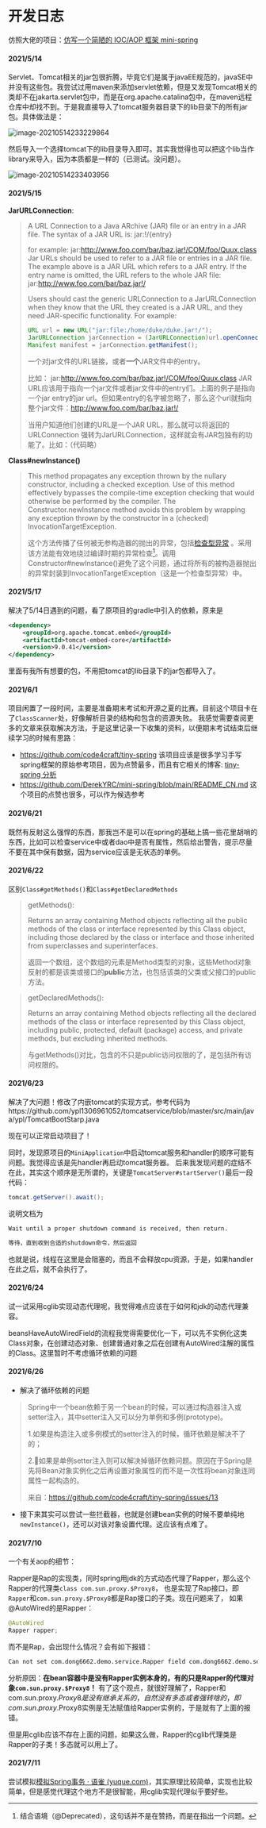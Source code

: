 # 开发日志
仿照大佬的项目：[仿写一个简陋的 IOC/AOP 框架 mini-spring](https://www.cnblogs.com/czwbig/p/11159946.html)
#### 2021/5/14

Servlet、Tomcat相关的jar包很折腾，毕竟它们是属于javaEE规范的，javaSE中并没有这些包。我尝试过用maven来添加servlet依赖，但是又发现Tomcat相关的类却不在jakarta.servlet包中，而是在org.apache.catalina包中，在maven远程仓库中却找不到。于是我直接导入了tomcat服务器目录下的lib目录下的所有jar包。具体做法是：

![image-20210514233229864](log.assets/image-20210514233229864.png)

然后导入一个选择tomcat下的lib目录导入即可。其实我觉得也可以把这个lib当作library来导入，因为本质都是一样的（已测试。没问题）。

![image-20210514233403956](log.assets/image-20210514233403956.png)





#### 2021/5/15

**JarURLConnection**:

> A URL Connection to a Java ARchive (JAR) file or an entry in a JAR file.
> The syntax of a JAR URL is:
> jar:<url>!/{entry}
>
> for example:
> jar:http://www.foo.com/bar/baz.jar!/COM/foo/Quux.class
> Jar URLs should be used to refer to a JAR file or entries in a JAR file. The example above is a JAR URL which refers to a JAR entry. If the entry name is omitted, the URL refers to the whole JAR file: jar:http://www.foo.com/bar/baz.jar!/
>
> Users should cast the generic URLConnection to a JarURLConnection when they know that the URL they created is a JAR URL, and they need JAR-specific functionality. For example:
>
> ``` java
> URL url = new URL("jar:file:/home/duke/duke.jar!/");
> JarURLConnection jarConnection = (JarURLConnection)url.openConnection();
> Manifest manifest = jarConnection.getManifest();
> ```
>
> 一个对jar文件的URL链接，或者**一个**JAR文件中的entry。
>
> 比如：
> jar:http://www.foo.com/bar/baz.jar!/COM/foo/Quux.class
> JAR URL应该用于指向一个jar文件或者jar文件中的entry们。上面的例子是指向一个jar entry的jar url。但如果entry的名字被忽略了，那么这个url就指向整个jar文件：http://www.foo.com/bar/baz.jar!/
>
> 当用户知道他们创建的URL是一个JAR URL，那么就可以将返回的URLConnection 强转为JarURLConnection，这样就会有JAR包独有的功能了。比如：（代码略）



**Class#newInstance()**

> This method propagates any exception thrown by the nullary constructor, including a checked exception. Use of this method effectively bypasses the compile-time exception checking that would otherwise be performed by the compiler. The Constructor.newInstance method avoids this problem by wrapping any exception thrown by the constructor in a (checked) InvocationTargetException.
>
> 这个方法传播了任何被无参构造器的抛出的异常，包括[检查型异常](https://www.cnblogs.com/tjudzj/p/7053980.html) 。采用该方法能有效地绕过编译时期的异常检查[^1]。调用Constructor#newInstance()避免了这个问题，通过将所有的被构造器抛出的异常封装到InvocationTargetException（这是一个检查型异常）中。



[^1]: 结合语境（@Deprecated），这句话并不是在赞扬，而是在指出一个问题。



#### 2021/5/17

解决了5/14日遇到的问题，看了原项目的gradle中引入的依赖，原来是

```xml
<dependency>
    <groupId>org.apache.tomcat.embed</groupId>
    <artifactId>tomcat-embed-core</artifactId>
    <version>9.0.41</version>
</dependency>
```

里面有我所有想要的包，不用把tomcat的lib目录下的jar包都导入了。

#### 2021/6/1

项目闲置了一段时间，主要是准备期末考试和开源之夏的比赛。目前这个项目卡在了`ClassScanner`处，好像解析目录的结构和包含的资源失败。
我感觉需要查阅更多的文章来获取解决方法，于是这里记录一下收集的资料，以便期末考试结束后继续学习的时候有思路：

- https://github.com/code4craft/tiny-spring 该项目应该是很多学习手写spring框架的原始参考项目，因为点赞最多，而且有它相关的博客:  [tiny-spring 分析](https://www.zybuluo.com/dugu9sword/note/382745) 
- https://github.com/DerekYRC/mini-spring/blob/main/README_CN.md 这个项目的点赞也很多，可以作为候选参考


#### 2021/6/21

既然有反射这么强悍的东西，那我岂不是可以在spring的基础上搞一些花里胡哨的东西，比如可以检查service中或者dao中是否有属性，然后给出警告，提示尽量不要在其中保有数据，因为service应该是无状态的单例。

#### 2021/6/22

区别`Class#getMethods()`和`Class#getDeclaredMethods`

> getMethods():
>
> Returns an array containing Method objects reflecting all the public methods of the class or interface represented by this Class object, including those declared by the class or interface and those inherited from superclasses and superinterfaces.
>
> 返回一个数组，这个数组的元素是Method类型的对象，这些Method对象反射的都是该类或接口的**public**方法，也包括该类的父类或父接口的public方法。

> getDeclaredMethods():
>
> Returns an array containing Method objects reflecting all the declared methods of the class or interface represented by this Class object, including public, protected, default (package) access, and private methods, but excluding inherited methods.
>
> 与getMethods()对比，包含的不只是public访问权限的了，是包括所有访问权限的。



#### 2021/6/23

解决了大问题！修改了内嵌tomcat的实现方式，参考代码为https://github.com/ypl1306961052/tomcatservice/blob/master/src/main/java/ypl/TomcatBootStarp.java

现在可以正常启动项目了！

同时，发现原项目的`MiniApplication`中启动tomcat服务和handler的顺序可能有问题。我觉得应该是先handler再启动tomcat服务器。
后来我发现问题的症结不在此，其实这个顺序是无所谓的，关键是`TomcatServer#startServer()`最后一段代码：

```java
tomcat.getServer().await();
```

说明文档为

```markdown
Wait until a proper shutdown command is received, then return.

等待，直到收到合适的shutdown命令，然后返回
```

也就是说，线程在这里是会阻塞的，而且不会释放cpu资源，于是，如果handler在此之后，就不会执行了。

#### 2021/6/24

试一试采用cglib实现动态代理呢，我觉得难点应该在于如何和jdk的动态代理兼容。

beansHaveAutoWiredField的流程我觉得需要优化一下，可以先不实例化这类Class对象，在创建动态对象、创建普通对象之后在创建有AutoWired注解的属性的Class。这里暂时不考虑循环依赖的问题

#### 2021/6/26

- 解决了循环依赖的问题

> Spring中一个bean依赖于另一个bean的时候，可以通过构造器注入或setter注入，其中setter注入又可以分为单例和多例(prototype)。
> 
> 1.如果是构造注入或多例模式的setter注入的时候，循环依赖是解决不了的；
> 
> 2.🎈如果是单例setter注入则可以解决掉循环依赖问题。原因在于Spring是先将Bean对象实例化之后再设置对象属性的而不是一次性将bean对象连同属性一起构造的。
> 
> 来自：https://github.com/code4craft/tiny-spring/issues/13

- 接下来其实可以尝试一些拦截器，也就是创建bean实例的时候不要单纯地`newInstance()`，还可以对该对象设置代理。这应该有点难了。

#### 2021/7/10

一个有关aop的细节：

Rapper是Rap的实现类，同时spring用jdk的方式动态代理了Rapper，那么这个Rapper的代理类`class com.sun.proxy.$Proxy8`，
也是实现了Rap接口，即`Rapper`和`com.sun.proxy.$Proxy8`都是Rap接口的子类。现在问题来了，
如果@AutoWired的是Rapper：

```java
@AutoWired
Rapper rapper;
```
而不是Rap，会出现什么情况？会有如下报错：
```markdown
Can not set com.dong6662.demo.service.Rapper field com.dong6662.demo.service.JobService.rapper to com.sun.proxy.$Proxy8
```
分析原因：**在bean容器中是没有Rapper实例本身的，有的只是Rapper的代理对象`com.sun.proxy.$Proxy8`！**
有了这个观点，就很好理解了，Rapper和com.sun.proxy.$Proxy8是没有继承关系的，自然没有多态或者强转啥的，即com.sun.proxy.$Proxy8实例是无法赋值给Rapper实例的，于是就有了上面的报错。

但是用cglib应该不存在上面的问题，如果这么做，Rapper的cglib代理类是Rapper的子类！多态就可以用上了。



#### 2021/7/11

尝试模拟[模拟Spring事务 · 语雀 (yuque.com)](https://www.yuque.com/books/share/2b434c74-ed3a-470e-b148-b4c94ba14535/bywitu)，其实原理比较简单，实现也比较简单，但是感觉代理这个地方不是很智能，用cglib实现代理似乎要好些。

